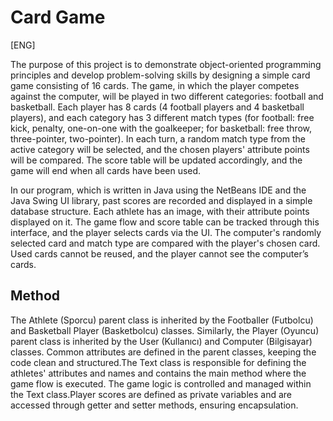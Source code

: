 # Card Game
[ENG]

The purpose of this project is to demonstrate object-oriented programming principles and develop problem-solving skills by designing a simple card game consisting of 16 cards. The game, in which the player competes against the computer, will be played in two different categories: football and basketball. Each player has 8 cards (4 football players and 4 basketball players), and each category has 3 different match types (for football: free kick, penalty, one-on-one with the goalkeeper; for basketball: free throw, three-pointer, two-pointer). In each turn, a random match type from the active category will be selected, and the chosen players' attribute points will be compared. The score table will be updated accordingly, and the game will end when all cards have been used.

In our program, which is written in Java using the NetBeans IDE and the Java Swing UI library, past scores are recorded and displayed in a simple database structure. Each athlete has an image, with their attribute points displayed on it. The game flow and score table can be tracked through this interface, and the player selects cards via the UI. The computer's randomly selected card and match type are compared with the player's chosen card. Used cards cannot be reused, and the player cannot see the computer’s cards.

## Method
The Athlete (Sporcu) parent class is inherited by the Footballer (Futbolcu) and Basketball Player (Basketbolcu) classes. Similarly, the Player (Oyuncu) parent class is inherited by the User (Kullanıcı) and Computer (Bilgisayar) classes. Common attributes are defined in the parent classes, keeping the code clean and structured.The Text class is responsible for defining the athletes' attributes and names and contains the main method where the game flow is executed. The game logic is controlled and managed within the Text class.Player scores are defined as private variables and are accessed through getter and setter methods, ensuring encapsulation.



